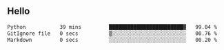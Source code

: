 ## Hello
<!--START_SECTION:waka-->

```txt
Python           39 mins         ████████████████████████▓   99.04 %
GitIgnore file   0 secs          ▒░░░░░░░░░░░░░░░░░░░░░░░░   00.76 %
Markdown         0 secs          ░░░░░░░░░░░░░░░░░░░░░░░░░   00.20 %
```

<!--END_SECTION:waka-->

